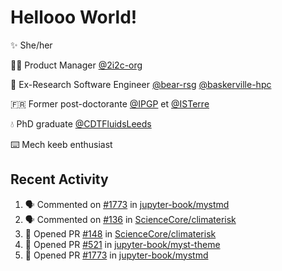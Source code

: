 # Hellooo World!

✨ She/her

👩‍💻 Product Manager [@2i2c-org](https://2i2c.org/)

🐻 Ex-Research Software Engineer [@bear-rsg](https://github.com/bear-rsg) [@baskerville-hpc](https://github.com/baskerville-hpc) 

🇫🇷 Former post-doctorante [@IPGP](https://github.com/IPGP) et [@ISTerre](https://www.isterre.fr/) 

💧 PhD graduate [@CDTFluidsLeeds](https://fluid-dynamics.leeds.ac.uk/) 

⌨️ Mech keeb enthusiast 

## Recent Activity 

<!--START_SECTION:activity-->
1. 🗣 Commented on [#1773](https://github.com/jupyter-book/mystmd/pull/1773#issuecomment-2587487899) in [jupyter-book/mystmd](https://github.com/jupyter-book/mystmd)
2. 🗣 Commented on [#136](https://github.com/ScienceCore/climaterisk/issues/136#issuecomment-2586918640) in [ScienceCore/climaterisk](https://github.com/ScienceCore/climaterisk)
3. 💪 Opened PR [#148](https://github.com/ScienceCore/climaterisk/pull/148) in [ScienceCore/climaterisk](https://github.com/ScienceCore/climaterisk)
4. 💪 Opened PR [#521](https://github.com/jupyter-book/myst-theme/pull/521) in [jupyter-book/myst-theme](https://github.com/jupyter-book/myst-theme)
5. 💪 Opened PR [#1773](https://github.com/jupyter-book/mystmd/pull/1773) in [jupyter-book/mystmd](https://github.com/jupyter-book/mystmd)
<!--END_SECTION:activity-->
